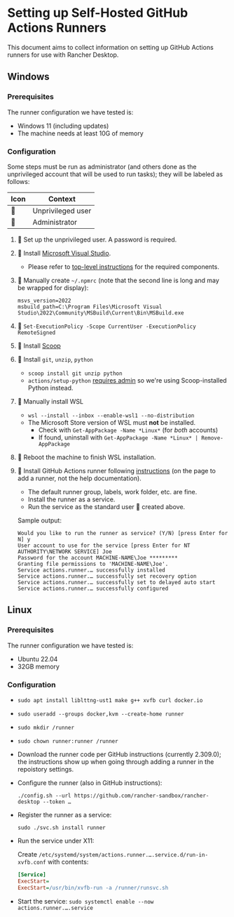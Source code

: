 # Setting up Self-Hosted GitHub Actions Runners

This document aims to collect information on setting up GitHub Actions runners
for use with Rancher Desktop.

## Windows

### Prerequisites

The runner configuration we have tested is:

- Windows 11 (including updates)
- The machine needs at least 10G of memory

### Configuration

Some steps must be run as administrator (and others done as the unprivileged
account that will be used to run tasks); they will be labeled as follows:

Icon | Context
--- | ---
:baby: | Unprivileged user
:mage: | Administrator

1. :mage: Set up the unprivileged user. A password is required.
1. :mage: Install [Microsoft Visual Studio].
    - Please refer to [top-level instructions] for the required components.
1. :baby: Manually create `~/.npmrc` (note that the second line is long and may
    be wrapped for display):
    ```
    msvs_version=2022
    msbuild_path=C:\Program Files\Microsoft Visual Studio\2022\Community\MSBuild\Current\Bin\MSBuild.exe
    ```
1. :baby: `Set-ExecutionPolicy -Scope CurrentUser -ExecutionPolicy RemoteSigned`
1. :baby: Install [Scoop]
1. :baby: Install `git`, `unzip`, `python`
    - `scoop install git unzip python`
    - `actions/setup-python` [requires admin] so we're using Scoop-installed
      Python instead.
1. :mage: Manually install WSL
    - `wsl --install --inbox --enable-wsl1 --no-distribution`
    - The Microsoft Store version of WSL must **not** be installed.
        - Check with `Get-AppPackage -Name *Linux*` (for *both* accounts)
        - If found, uninstall with `Get-AppPackage -Name *Linux* | Remove-AppPackage`
1. :mage: Reboot the machine to finish WSL installation.
1. :mage: Install GitHub Actions runner following [instructions] (on the page to
   add a runner, not the help documentation).
    - The default runner group, labels, work folder, etc. are fine.
    - Install the runner as a service.
    - Run the service as the standard user :baby: created above.

    Sample output:
    ```
    Would you like to run the runner as service? (Y/N) [press Enter for N] y
    User account to use for the service [press Enter for NT AUTHORITY\NETWORK SERVICE] Joe
    Password for the account MACHINE-NAME\Joe *********
    Granting file permissions to 'MACHINE-NAME\Joe'.
    Service actions.runner.… successfully installed
    Service actions.runner.… successfully set recovery option
    Service actions.runner.… successfully set to delayed auto start
    Service actions.runner.… successfully configured
    ```

[Microsoft Visual Studio]: https://visualstudio.microsoft.com/thank-you-downloading-visual-studio/?sku=Community
[top-level instructions]: https://github.com/rancher-sandbox/rancher-desktop#manual-development-environment-setup
[Scoop]: https://github.com/ScoopInstaller/Install#typical-installation
[requires admin]: https://github.com/actions/setup-python/blob/main/docs/advanced-usage.md#windows
[instructions]: https://github.com/rancher-sandbox/rancher-desktop/settings/actions/runners/new?arch=x64&os=win

## Linux

### Prerequisites

The runner configuration we have tested is:

- Ubuntu 22.04
- 32GB memory

### Configuration

- `sudo apt install liblttng-ust1 make g++ xvfb curl docker.io`
- `sudo useradd --groups docker,kvm --create-home runner`
- `sudo mkdir /runner`
- `sudo chown runner:runner /runner`
- Download the runner code per GitHub instructions (currently 2.309.0); the
  instructions show up when going through adding a runner in the repoistory
  settings.
- Configure the runner (also in GitHub instructions):

  `./config.sh --url https://github.com/rancher-sandbox/rancher-desktop
   --token …`
- Register the runner as a service:

  `sudo ./svc.sh install runner`
- Run the service under X11:

  Create `/etc/systemd/system/actions.runner.….service.d/run-in-xvfb.conf` with
  contents:
  ```ini
  [Service]
  ExecStart=
  ExecStart=/usr/bin/xvfb-run -a /runner/runsvc.sh
  ```
- Start the service:
  `sudo systemctl enable --now actions.runner.….service`
